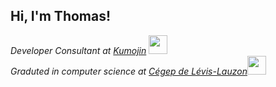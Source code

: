 <h2> Hi, I'm Thomas! </h2>
<p><em>Developer Consultant at <a href="https://kumojin.com/">Kumojin</a>
<img src="https://media.giphy.com/media/WUlplcMpOCEmTGBtBW/giphy.gif" width="30">
</br>Graduted in computer science at <a href="https://www.cegeplevis.ca/">Cégep de Lévis-Lauzon</a><img src="https://media4.giphy.com/media/cklRuRrKGTT3eeeajp/giphy.gif?cid=ecf05e4790bwdegzdh4wk699s3f52ps9oba2rjpf1ogdjzs5&rid=giphy.gif" width="30"></em></p>

<!--
**thomleclerc/thomleclerc** is a ✨ _special_ ✨ repository because its `README.md` (this file) appears on your GitHub profile.

Here are some ideas to get you started:

- 🔭 I’m currently working on ...
- 🌱 I’m currently learning ...
- 👯 I’m looking to collaborate on ...
- 🤔 I’m looking for help with ...
- 💬 Ask me about ...
- 📫 How to reach me: ...
- 😄 Pronouns: ...
- ⚡ Fun fact: ...
-->
